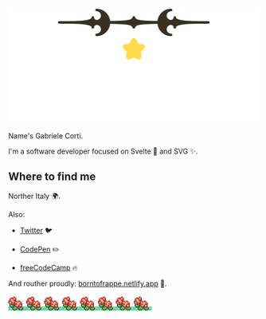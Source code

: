 ![Hi there 👋🏻](./intro.svg)

Name's Gabriele Corti.

I'm a software developer focused on Svelte 🧡 and SVG ✨.

## Where to find me

Norther Italy 🌍.

Also:

- [Twitter](https://twitter.com/borntofrappe) 🐦

- [CodePen](https://codepen.io/borntofrappe) ✏️

- [freeCodeCamp](https://www.freecodecamp.org/borntofrappe) 🔥

And routher proudly: [borntofrappe.netlify.app](https://borntofrappe.netlify.app/) 🙌.

![That's all for now. 👋🏻👋🏻](./outro.svg)
